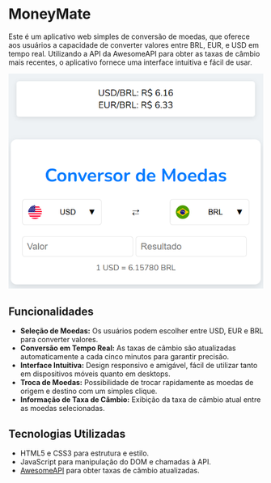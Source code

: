# MoneyMate
Este é um aplicativo web simples de conversão de moedas, que oferece aos usuários a capacidade de converter valores entre BRL, EUR, e USD em tempo real. Utilizando a API da AwesomeAPI para obter as taxas de câmbio mais recentes, o aplicativo fornece uma interface intuitiva e fácil de usar.

![Ex:](https://github.com/Franciiscodev/MoneyMate/blob/main/money.png)

## Funcionalidades

- **Seleção de Moedas:** Os usuários podem escolher entre USD, EUR e BRL para converter valores.
- **Conversão em Tempo Real:** As taxas de câmbio são atualizadas automaticamente a cada cinco minutos para garantir precisão.
- **Interface Intuitiva:** Design responsivo e amigável, fácil de utilizar tanto em dispositivos móveis quanto em desktops.
- **Troca de Moedas:** Possibilidade de trocar rapidamente as moedas de origem e destino com um simples clique.
- **Informação de Taxa de Câmbio:** Exibição da taxa de câmbio atual entre as moedas selecionadas.

## Tecnologias Utilizadas

- HTML5 e CSS3 para estrutura e estilo.
- JavaScript para manipulação do DOM e chamadas à API.
- [AwesomeAPI](https://docs.awesomeapi.com.br/api-de-moedas) para obter taxas de câmbio atualizadas.
